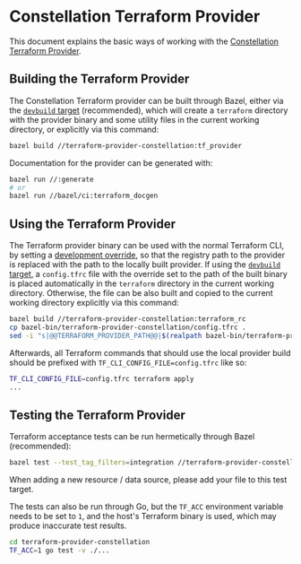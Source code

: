 # Constellation Terraform Provider

This document explains the basic ways of working with the [Constellation Terraform Provider](../../terraform-provider-constellation/).

## Building the Terraform Provider

The Constellation Terraform provider can be built through Bazel, either via the [`devbuild` target](./build-develop-deploy.md) (recommended), which will create a `terraform` directory
with the provider binary and some utility files in the current working directory, or explicitly via this command:

```bash
bazel build //terraform-provider-constellation:tf_provider
```

Documentation for the provider can be generated with:

```bash
bazel run //:generate
# or
bazel run //bazel/ci:terraform_docgen
```

## Using the Terraform Provider

The Terraform provider binary can be used with the normal Terraform CLI, by setting a [development override](https://developer.hashicorp.com/terraform/cli/config/config-file#development-overrides-for-provider-developers),
so that the registry path to the provider is replaced with the path to the locally built provider. If using the [`devbuild` target](./build-develop-deploy.md), a `config.tfrc` file with the override set to the path
of the built binary is placed automatically in the `terraform` directory in the current working directory. Otherwise, the file can be also built and copied to the current working directory explicitly via this command:

```bash
bazel build //terraform-provider-constellation:terraform_rc
cp bazel-bin/terraform-provider-constellation/config.tfrc .
sed -i "s|@@TERRAFORM_PROVIDER_PATH@@|$(realpath bazel-bin/terraform-provider-constellation/tf_provider_/tf_provider)|g" config.tfrc
```

Afterwards, all Terraform commands that should use the local provider build should be prefixed with `TF_CLI_CONFIG_FILE=config.tfrc` like so:

```bash
TF_CLI_CONFIG_FILE=config.tfrc terraform apply
...
```

## Testing the Terraform Provider

Terraform acceptance tests can be run hermetically through Bazel (recommended):

```bash
bazel test --test_tag_filters=integration //terraform-provider-constellation/internal/provider:provider_acc_test
```

When adding a new resource / data source, please add your file to this test target.

The tests can also be run through Go, but the `TF_ACC` environment variable needs to be set to `1`, and the host's Terraform binary is used, which may produce inaccurate test results.

```bash
cd terraform-provider-constellation
TF_ACC=1 go test -v ./...
```
